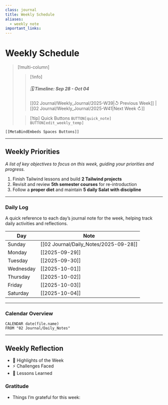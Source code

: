 ```yaml
---
class: journal
title: Weekly Schedule
aliases:
  - weekly note
important_links:
---
```


# Weekly Schedule

> [!multi-column]
> 
>> [!info]
>> ##### 🗓️ Timeline: Sep 28 - Oct 04
>> [[02 Journal/Weekly_Journal/2025-W39|↺ Previous Week]] | [[02 Journal/Weekly_Journal/2025-W41|Next Week ↻]]
>
>> [!tip] Quick Buttons
>> `BUTTON[quick_note]` 
>>  `BUTTON[edit_weekly_temp]` 

 ```meta-bind-embed
 [[MetaBindEmbeds Spaces Buttons]]
 ```

---

## Weekly Priorities

_A list of key objectives to focus on this week, guiding your priorities and progress._

1. Finish Tailwind lessons and build **2 Tailwind projects**
2. Revisit and review **5th semester courses** for re-introduction    
3. Follow a **proper diet** and maintain **5 daily Salat with discipline**

---

### Daily Log 

A quick reference to each day’s journal note for the week, helping track daily activities and reflections.

| Day       | Note                                       |
| --------- | ------------------------------------------ |
| Sunday    | [[02 Journal/Daily_Notes/2025-09-28]] |
| Monday    | [[2025-09-29]] |
| Tuesday   | [[2025-09-30]] |
| Wednesday | [[2025-10-01]] |
| Thursday  | [[2025-10-02]] |
| Friday    | [[2025-10-03]] |
| Saturday  | [[2025-10-04]] |

---

### Calendar Overview

```dataview
CALENDAR date(file.name)
FROM "02 Journal/Daily_Notes"
```

---

## Weekly Reflection

- 🌟 Highlights of the Week
- ⚡ Challenges Faced
- 📌 Lessons Learned  

### Gratitude

- Things I’m grateful for this week:  

